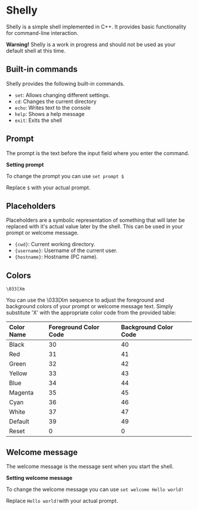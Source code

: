 # Shelly

Shelly is a simple shell implemented in C++. It provides basic functionality for command-line interaction.

**Warning!** Shelly is a work in progress and should not be used as your default shell at this time.

## Built-in commands

Shelly provides the following built-in commands.

- `set`: Allows changing different settings.
- `cd`: Changes the current directory
- `echo`: Writes text to the console
- `help`: Shows a help message
- `exit`: Exits the shell

## Prompt

The prompt is the text before the input field where you enter the command.

**Setting prompt**

To change the prompt you can use `set prompt $ `

Replace `$` with your actual prompt.

## Placeholders

Placeholders are a symbolic representation of something that will later be replaced with it's actual value later by the shell. This can be used in your prompt or welcome message.

- `{cwd}`: Current working directory.
- `{username}`: Username of the current user.
- `{hostname}`: Hostname (PC name).
## Colors

`\033[Xm`

You can use the \\033[Xm sequence to adjust the foreground and background colors of your prompt or welcome message text. Simply substitute 'X' with the appropriate color code from the provided table:

| Color Name | Foreground Color Code | Background Color Code |
| :--------- | :-------------------- | :-------------------- |
| Black      | 30                    | 40                    |
| Red        | 31                    | 41                    |
| Green      | 32                    | 42                    |
| Yellow     | 33                    | 43                    |
| Blue       | 34                    | 44                    |
| Magenta    | 35                    | 45                    |
| Cyan       | 36                    | 46                    |
| White      | 37                    | 47                    |
| Default    | 39                    | 49                    |
| Reset      | 0                     | 0                     |

## Welcome message

The welcome message is the message sent when you start the shell.

**Setting welcome message**

To change the welcome message you can use `set welcome Hello world!`

Replace `Hello world!`with your actual prompt.

